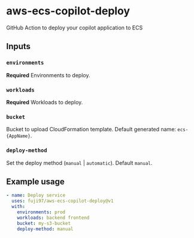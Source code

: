 # aws-ecs-copilot-deploy
GitHub Action to deploy your copilot application to ECS


## Inputs

### `environments`

**Required** Environments to deploy.

### `workloads`

**Required** Workloads to deploy.

### `bucket`

Bucket to upload CloudFormation template. Default generated name: `ecs-{AppName}`.

### `deploy-method`

Set the deploy method (`manual` | `automatic`). Default `manual`.


## Example usage
```yaml
- name: Deploy service
  uses: fuji97/aws-ecs-copilot-deploy@v1
  with:
    environments: prod
    workloads: backend frontend
    bucket: my-s3-bucket
    deploy-method: manual
```